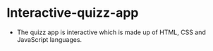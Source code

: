 # Interactive-quizz-app
- The quizz app is interactive which is made up of HTML, CSS and JavaScript languages.
